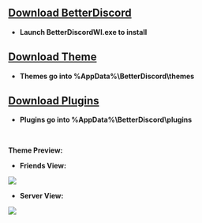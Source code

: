 ## [Download BetterDiscord](https://github.com/Jiiks/BetterDiscordApp/releases/download/0.2.82/BD0.2.82Windows.zip)

* **Launch BetterDiscordWI.exe to install**

## [Download Theme](https://github.com/P-o-u-t/Pouts-Theme/releases/download/theme/Theme.zip)

* **Themes go into %AppData%\BetterDiscord\themes**

## [Download Plugins](https://github.com/P-o-u-t/Pouts-Theme/releases/download/theme/Plugins.zip)

* **Plugins go into %AppData%\BetterDiscord\plugins**

 

**Theme Preview:**

* **Friends View:**

![](https://i.imgur.com/omUKgf9.png)

* **Server View:**

![](https://i.imgur.com/ja6hOQX.png)
